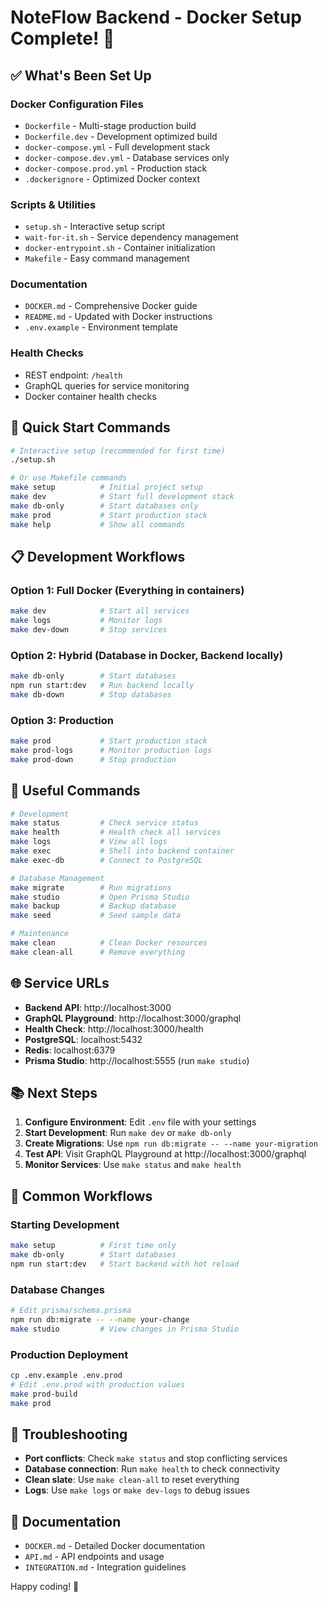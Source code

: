 # NoteFlow Backend - Docker Setup Complete! 🚀

## ✅ What's Been Set Up

### Docker Configuration Files
- `Dockerfile` - Multi-stage production build
- `Dockerfile.dev` - Development optimized build  
- `docker-compose.yml` - Full development stack
- `docker-compose.dev.yml` - Database services only
- `docker-compose.prod.yml` - Production stack
- `.dockerignore` - Optimized Docker context

### Scripts & Utilities
- `setup.sh` - Interactive setup script
- `wait-for-it.sh` - Service dependency management
- `docker-entrypoint.sh` - Container initialization
- `Makefile` - Easy command management

### Documentation
- `DOCKER.md` - Comprehensive Docker guide
- `README.md` - Updated with Docker instructions
- `.env.example` - Environment template

### Health Checks
- REST endpoint: `/health`
- GraphQL queries for service monitoring
- Docker container health checks

## 🚀 Quick Start Commands

```bash
# Interactive setup (recommended for first time)
./setup.sh

# Or use Makefile commands
make setup          # Initial project setup
make dev            # Start full development stack  
make db-only        # Start databases only
make prod           # Start production stack
make help           # Show all commands
```

## 📋 Development Workflows

### Option 1: Full Docker (Everything in containers)
```bash
make dev            # Start all services
make logs           # Monitor logs
make dev-down       # Stop services
```

### Option 2: Hybrid (Database in Docker, Backend locally)
```bash
make db-only        # Start databases
npm run start:dev   # Run backend locally
make db-down        # Stop databases
```

### Option 3: Production
```bash
make prod           # Start production stack
make prod-logs      # Monitor production logs
make prod-down      # Stop production
```

## 🔧 Useful Commands

```bash
# Development
make status         # Check service status
make health         # Health check all services
make logs           # View all logs
make exec           # Shell into backend container
make exec-db        # Connect to PostgreSQL

# Database Management  
make migrate        # Run migrations
make studio         # Open Prisma Studio
make backup         # Backup database
make seed           # Seed sample data

# Maintenance
make clean          # Clean Docker resources
make clean-all      # Remove everything
```

## 🌐 Service URLs

- **Backend API**: http://localhost:3000
- **GraphQL Playground**: http://localhost:3000/graphql  
- **Health Check**: http://localhost:3000/health
- **PostgreSQL**: localhost:5432
- **Redis**: localhost:6379
- **Prisma Studio**: http://localhost:5555 (run `make studio`)

## 📚 Next Steps

1. **Configure Environment**: Edit `.env` file with your settings
2. **Start Development**: Run `make dev` or `make db-only`
3. **Create Migrations**: Use `npm run db:migrate -- --name your-migration`
4. **Test API**: Visit GraphQL Playground at http://localhost:3000/graphql
5. **Monitor Services**: Use `make status` and `make health`

## 🔄 Common Workflows

### Starting Development
```bash
make setup          # First time only
make db-only        # Start databases
npm run start:dev   # Start backend with hot reload
```

### Database Changes
```bash
# Edit prisma/schema.prisma
npm run db:migrate -- --name your-change
make studio         # View changes in Prisma Studio
```

### Production Deployment
```bash
cp .env.example .env.prod
# Edit .env.prod with production values
make prod-build
make prod
```

## 🐛 Troubleshooting

- **Port conflicts**: Check `make status` and stop conflicting services
- **Database connection**: Run `make health` to check connectivity
- **Clean slate**: Use `make clean-all` to reset everything
- **Logs**: Use `make logs` or `make dev-logs` to debug issues

## 📖 Documentation

- `DOCKER.md` - Detailed Docker documentation
- `API.md` - API endpoints and usage
- `INTEGRATION.md` - Integration guidelines

Happy coding! 🎉
